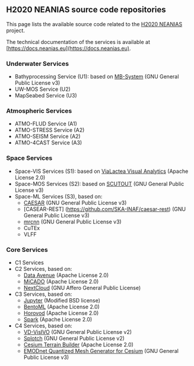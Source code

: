 ## H2020 NEANIAS source code repositories

This page lists the available source code related to the [H2020 NEANIAS](https://www.neanias.eu) project.

The technical documentation of the services is available at [https://docs.neanias.eu](https://docs.neanias.eu).

### Underwater Services

- Bathyprocessing Service (U1): based on [MB-System](https://github.com/dwcaress/MB-System/) (GNU General Public License v3)
- UW-MOS Service (U2) 
- MapSeabed Service (U3)

### Atmospheric Services

- ATMO-FLUD Service (A1)
- ATMO-STRESS Service (A2)
- ATMO-SEISM Service (A2)
- ATMO-4CAST Service (A3)

### Space Services

- Space-VIS Services (S1): based on [ViaLactea Visual Analytics](https://github.com/NEANIAS-Space/ViaLacteaVisualAnalytics) (Apache License 2.0)
- Space-MOS Services (S2): based on [SCUTOUT](https://github.com/SKA-INAF/scutout) (GNU General Public License v3)
- Space-ML Services (S3), based on:
  - [CAESAR](https://github.com/SKA-INAF/caesar) (GNU General Public License v3)
  - [CASEAR-REST] (https://github.com/SKA-INAF/caesar-rest) (GNU General Public License v3)
  - [mrcnn](https://github.com/SKA-INAF/mrcnn) (GNU General Public License v3)
  - CuTEx
  - VLFF

### Core Services

- C1 Services
- C2 Services, based on:
  - [Data Avenue](https://github.com/SZTAKI-LPDS/data-avenue) (Apache License 2.0)
  - [MiCADO](https://github.com/micado-scale) (Apache License 2.0)
  - [NextCloud](https://github.com/nextcloud/server) (GNU Affero General Public License)
- C3 Services, based on:
  - [Jupyter](https://github.com/jupyter/notebook/) (Modified BSD license)
  - [BentoML](https://github.com/bentoml/BentoML) (Apache License 2.0)
  - [Horovod](https://github.com/horovod/horovod) (Apache License 2.0)
  - [Spark](https://github.com/apache/spark) (Apache License 2.0)
- C4 Services, based on:
  - [VD-VisIVO](https://github.com/inaf-oact-VisIVO/VisIVOServer) (GNU General Public License v2)
  - [Splotch](https://github.com/splotchviz/splotch) (GNU General Public License v2)
  - [Cesium Terrain Builder](https://github.com/geo-data/cesium-terrain-builder) (Apache License 2.0)
  - [EMODnet Quantized Mesh Generator for Cesium](https://github.com/coronis-computing/emodnet_qmgc) (GNU General Public License v3)
